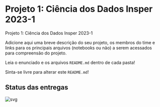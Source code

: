 # Projeto 1: Ciência dos Dados Insper 2023-1

Projeto 1: Ciência dos Dados Insper 2023-1  

Adicione aqui uma breve descrição do seu projeto, os membros do time e links para os principais arquivos (notebooks ou não) a serem acessados para compreensão do projeto.

Leia o enunciado e os arquivos `README.md` dentro de cada pasta!

Sinta-se livre para alterar este `README.md`!

## Status das entregas
![svg](http://3.142.157.80/webhook2/cdados/test/svg/insper-classroom/23-1a-cd-p1-pedro_felipe)
